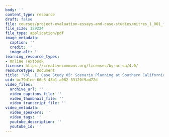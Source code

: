 ```yaml
---
body: ''
content_type: resource
draft: false
file: courses/project-evaluation-essays-and-case-studies/mitres_1_001_f23_vol1_case05.pdf
file_size: 129224
file_type: application/pdf
image_metadata:
  caption: ''
  credit: ''
  image-alt: ''
learning_resource_types:
- Online Textbook
license: https://creativecommons.org/licenses/by-nc-sa/4.0/
resourcetype: Document
title: 'Vol. I, Case Study 05: Scenario Planning at Southern California Edison'
uid: bc79d1ee-66c3-43b1-a082-53120f9ad72d
video_files:
  archive_url: ''
  video_captions_file: ''
  video_thumbnail_file: ''
  video_transcript_file: ''
video_metadata:
  video_speakers: ''
  video_tags: ''
  youtube_description: ''
  youtube_id: ''
---
```

